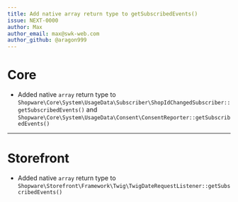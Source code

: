 ```yaml
---
title: Add native array return type to getSubscribedEvents()
issue: NEXT-0000
author: Max
author_email: max@swk-web.com
author_github: @aragon999
---
```

# Core
* Added native `array` return type to `Shopware\Core\System\UsageData\Subscriber\ShopIdChangedSubscriber::getSubscribedEvents()` and `Shopware\Core\System\UsageData\Consent\ConsentReporter::getSubscribedEvents()`
___
# Storefront
* Added native `array` return type to `Shopware\Storefront\Framework\Twig\TwigDateRequestListener::getSubscribedEvents()`
